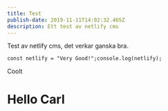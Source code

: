 ```yaml
---
title: Test
publish-date: 2019-11-11T14:02:32.465Z
description: Ett test av netlify cms
---
```

Test av netlify cms, det verkar ganska bra. 

```
const netlify = "Very Good!";console.log(netlify);
```

Coolt

# Hello Carl
